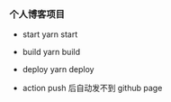 ### 个人博客项目

- start
yarn start

- build
yarn build

- deploy
yarn deploy

- action
push 后自动发不到 github page
